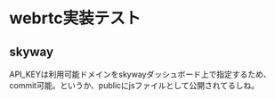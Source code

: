 # webrtc実装テスト

## skyway

API_KEYは利用可能ドメインをskywayダッシュボード上で指定するため、commit可能。というか、publicにjsファイルとして公開されてるしね。
